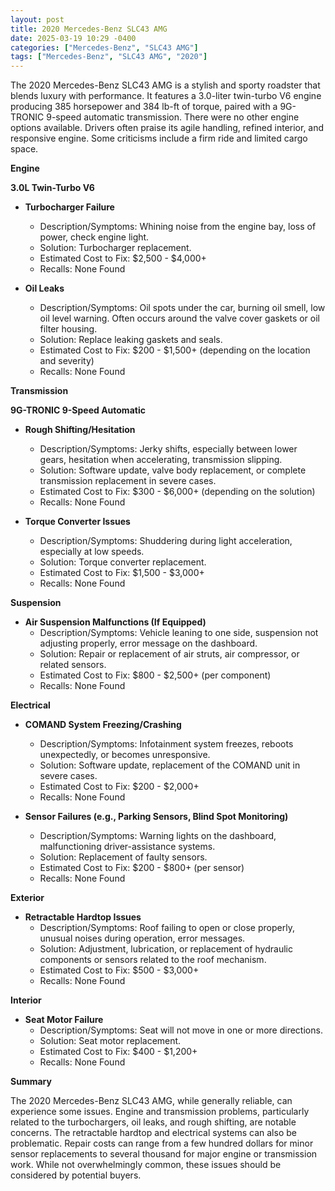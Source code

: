 ```yaml
---
layout: post
title: 2020 Mercedes-Benz SLC43 AMG
date: 2025-03-19 10:29 -0400
categories: ["Mercedes-Benz", "SLC43 AMG"]
tags: ["Mercedes-Benz", "SLC43 AMG", "2020"]
---
```

The 2020 Mercedes-Benz SLC43 AMG is a stylish and sporty roadster that blends luxury with performance. It features a 3.0-liter twin-turbo V6 engine producing 385 horsepower and 384 lb-ft of torque, paired with a 9G-TRONIC 9-speed automatic transmission. There were no other engine options available. Drivers often praise its agile handling, refined interior, and responsive engine. Some criticisms include a firm ride and limited cargo space.

**Engine**

**3.0L Twin-Turbo V6**
* **Turbocharger Failure**
    * Description/Symptoms: Whining noise from the engine bay, loss of power, check engine light.
    * Solution: Turbocharger replacement.
    * Estimated Cost to Fix: $2,500 - $4,000+
    * Recalls: None Found

* **Oil Leaks**
    * Description/Symptoms: Oil spots under the car, burning oil smell, low oil level warning. Often occurs around the valve cover gaskets or oil filter housing.
    * Solution: Replace leaking gaskets and seals.
    * Estimated Cost to Fix: $200 - $1,500+ (depending on the location and severity)
    * Recalls: None Found

**Transmission**

**9G-TRONIC 9-Speed Automatic**
* **Rough Shifting/Hesitation**
    * Description/Symptoms: Jerky shifts, especially between lower gears, hesitation when accelerating, transmission slipping.
    * Solution: Software update, valve body replacement, or complete transmission replacement in severe cases.
    * Estimated Cost to Fix: $300 - $6,000+ (depending on the solution)
    * Recalls: None Found

* **Torque Converter Issues**
    * Description/Symptoms: Shuddering during light acceleration, especially at low speeds.
    * Solution: Torque converter replacement.
    * Estimated Cost to Fix: $1,500 - $3,000+
    * Recalls: None Found

**Suspension**

* **Air Suspension Malfunctions (If Equipped)**
    * Description/Symptoms: Vehicle leaning to one side, suspension not adjusting properly, error message on the dashboard.
    * Solution: Repair or replacement of air struts, air compressor, or related sensors.
    * Estimated Cost to Fix: $800 - $2,500+ (per component)
    * Recalls: None Found

**Electrical**

* **COMAND System Freezing/Crashing**
    * Description/Symptoms: Infotainment system freezes, reboots unexpectedly, or becomes unresponsive.
    * Solution: Software update, replacement of the COMAND unit in severe cases.
    * Estimated Cost to Fix: $200 - $2,000+
    * Recalls: None Found

* **Sensor Failures (e.g., Parking Sensors, Blind Spot Monitoring)**
    * Description/Symptoms: Warning lights on the dashboard, malfunctioning driver-assistance systems.
    * Solution: Replacement of faulty sensors.
    * Estimated Cost to Fix: $200 - $800+ (per sensor)
    * Recalls: None Found

**Exterior**

* **Retractable Hardtop Issues**
    * Description/Symptoms: Roof failing to open or close properly, unusual noises during operation, error messages.
    * Solution: Adjustment, lubrication, or replacement of hydraulic components or sensors related to the roof mechanism.
    * Estimated Cost to Fix: $500 - $3,000+
    * Recalls: None Found

**Interior**

* **Seat Motor Failure**
    * Description/Symptoms: Seat will not move in one or more directions.
    * Solution: Seat motor replacement.
    * Estimated Cost to Fix: $400 - $1,200+
    * Recalls: None Found

**Summary**

The 2020 Mercedes-Benz SLC43 AMG, while generally reliable, can experience some issues. Engine and transmission problems, particularly related to the turbochargers, oil leaks, and rough shifting, are notable concerns. The retractable hardtop and electrical systems can also be problematic. Repair costs can range from a few hundred dollars for minor sensor replacements to several thousand for major engine or transmission work. While not overwhelmingly common, these issues should be considered by potential buyers.

